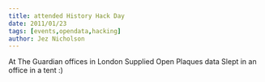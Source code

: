 ```yaml
---
title: attended History Hack Day
date: 2011/01/23
tags: [events,opendata,hacking]
author: Jez Nicholson
---
```

At The Guardian offices in London
Supplied Open Plaques data
Slept in an office in a tent :)
